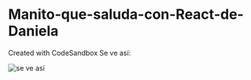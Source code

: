 # Manito-que-saluda-con-React-de-Daniela
Created with CodeSandbox
Se ve así:

![se ve así](https://github.com/user-attachments/assets/ec2c1249-cd6f-48f6-ad7c-804d1dd75091)

